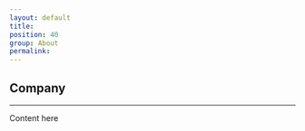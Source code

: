 ```yaml
---
layout: default
title: 
position: 40
group: About
permalink: 
---
```


## Company
***

Content here

